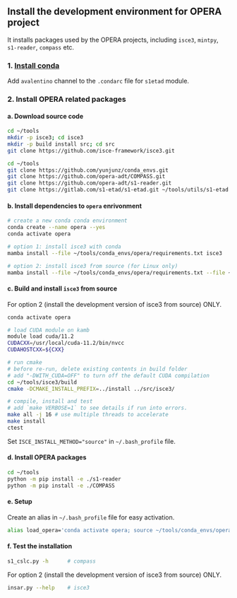 ## Install the development environment for OPERA project

It installs packages used by the OPERA projects, including `isce3`, `mintpy`, `s1-reader`, `compass` etc.

### 1. [Install conda](../README.md#1-install-conda)

Add `avalentino` channel to the `.condarc` file for `s1etad` module.

### 2. Install OPERA related packages

#### a. Download source code

```bash
cd ~/tools
mkdir -p isce3; cd isce3
mkdir -p build install src; cd src
git clone https://github.com/isce-framework/isce3.git

cd ~/tools
git clone https://github.com/yunjunz/conda_envs.git
git clone https://github.com/opera-adt/COMPASS.git
git clone https://github.com/opera-adt/s1-reader.git
git clone https://gitlab.com/s1-etad/s1-etad.git ~/tools/utils/s1-etad
```

#### b. Install dependencies to `opera` enrivonment

```bash
# create a new conda conda environment
conda create --name opera --yes
conda activate opera

# option 1: install isce3 with conda
mamba install --file ~/tools/conda_envs/opera/requirements.txt isce3

# option 2: install isce3 from source (for Linux only)
mamba install --file ~/tools/conda_envs/opera/requirements.txt --file ~/tools/conda_envs/isce3/requirements.txt
```

#### c. Build and install `isce3` from source

For option 2 (install the development version of isce3 from source) ONLY.

```bash
conda activate opera

# load CUDA module on kamb
module load cuda/11.2
CUDACXX=/usr/local/cuda-11.2/bin/nvcc
CUDAHOSTCXX=${CXX}

# run cmake
# before re-run, delete existing contents in build folder
# add "-DWITH_CUDA=OFF" to turn off the default CUDA compilation
cd ~/tools/isce3/build
cmake -DCMAKE_INSTALL_PREFIX=../install ../src/isce3/

# compile, install and test
# add `make VERBOSE=1` to see details if run into errors.
make all -j 16 # use multiple threads to accelerate
make install
ctest
```

Set `ISCE_INSTALL_METHOD="source"` in `~/.bash_profile` file.

#### d. Install OPERA packages

```bash
cd ~/tools
python -m pip install -e ./s1-reader
python -m pip install -e ./COMPASS
```

#### e. Setup

Create an alias in `~/.bash_profile` file for easy activation.

```bash
alias load_opera='conda activate opera; source ~/tools/conda_envs/opera/config.rc'
```

#### f. Test the installation

```bash
s1_cslc.py -h      # compass
```

For option 2 (install the development version of isce3 from source) ONLY.

```bash
insar.py --help    # isce3
```
